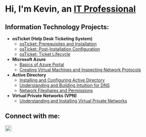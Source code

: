 <h1>Hi, I'm Kevin, an <a href="https://linkedin.com/in/">IT Professional</a></h1>

<h2> Information Technology Projects:</h2>

- <b>osTicket (Help Desk Ticketing System)</b>
  - [osTicket: Prerequisites and Installation](https://github.com/kevinvargas47/osticket-prereqs)
  - [osTicket: Post-Installation Configuration](https://github.com/kevinvargas47/post-install-config)
  - [osTicket: Ticket Lifecycle](https://github.com/kevinvargas47/ticket-lifecycle)
- <b>Microsoft Azure</b>
  - [Basics of Azure Portal](https://github.com/kevinvargas47/azure.portal)
  - [Creating Virtual Machines and Inspecting Network Protocols](https://github.com/kevinvargas47/vm-network)
- <b>Active Directory</b>
  - [Installing and Configuring Active Directory](https://github.com/kevinvargas47/active-directory)
  - [Understanding and Building Intuition for DNS](https://github.com/kevinvargas47/dns)
  - [Network Fileshares and Permissions](https://github.com/kevinvargas47/network-fileshare)
- <b>Virtual Private Networks (VPN)</b>
  - [Understanding and Installing Virtual Private Networks](https://github.com/kevinvargas47/vpn)
<h2>Connect with me:</h2>


[<img align="left" alt="Eric | LinkedIn" width="22px" src="https://cdn.jsdelivr.net/npm/simple-icons@v3/icons/linkedin.svg" />][linkedin]



[linkedin]: https://linkedin.com/in/
